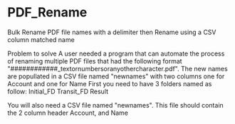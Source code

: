 # PDF_Rename
Bulk Rename PDF file names with a delimiter then Rename using a CSV column matched name

Problem to solve
A user needed a program that can automate the process of renaming multiple PDF files that had the following format "############_textornumbersoranyothercharacter.pdf". The new names are popullated in a CSV file named "newnames" with two columns one for Account and one for Name
First you need to have 3 folders named as follow:
Initial_FD
Transit_FD
Result

You will also need a CSV file named "newnames". This file should contain the 2 column header Account, and Name
